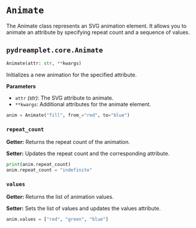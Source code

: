 # `Animate`

The Animate class represents an SVG animation element. It allows you to animate an attribute by specifying repeat count and a sequence of values.

## <span class=class></span>`pydreamplet.core.Animate`

```py
Animate(attr: str, **kwargs)
```

Initializes a new animation for the specified attribute.

<span class="param">**Parameters**</span>

- `attr` *(str)*: The SVG attribute to animate.
- `**kwargs`: Additional attributes for the animate element.

```py
anim = Animate("fill", from_="red", to="blue")
```

### <span class="prop"></span>`repeat_count`

**Getter:** Returns the repeat count of the animation.

**Setter:** Updates the repeat count and the corresponding attribute.

```py
print(anim.repeat_count)
anim.repeat_count = "indefinite"
```

### <span class="prop"></span>`values`

**Getter:** Returns the list of animation values.

**Setter:** Sets the list of values and updates the values attribute.

```py
anim.values = ["red", "green", "blue"]
```